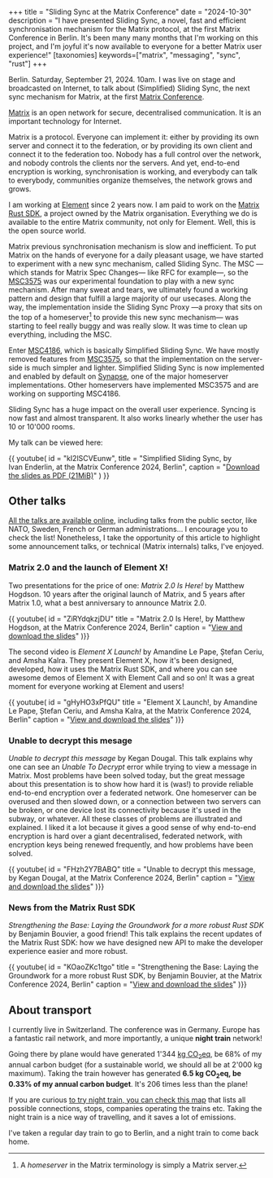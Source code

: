 +++
title = "Sliding Sync at the Matrix Conference"
date = "2024-10-30"
description = "I have presented Sliding Sync, a novel, fast and efficient synchronisation mechanism for the Matrix protocol, at the first Matrix Conference in Berlin. It's been many many months that I'm working on this project, and I'm joyful it's now available to everyone for a better Matrix user experience!"
[taxonomies]
keywords=["matrix", "messaging", "sync", "rust"]
+++

Berlin. <time datetime="2024-09-21 10:00">Saturday, September 21, 2024.
10am</time>. I was live on stage and broadcasted on Internet, to talk about
(Simplified) Sliding Sync, the next sync mechanism for Matrix, at the first
[Matrix Conference].

[Matrix] is an open network for secure, decentralised communication. It is an
important technology for Internet.

Matrix is a protocol. Everyone can implement it: either by providing its own
server and connect it to the federation, or by providing its own client and
connect it to the federation too. Nobody has a full control over the network,
and nobody controls the clients nor the servers. And yet, end-to-end encryption
is working, synchronisation is working, and everybody can talk to everybody,
communities organize themselves, the network grows and grows.

I am working at [Element] since 2 years now. I am paid to work on the [Matrix
Rust SDK], a project owned by the Matrix organisation. Everything we do is
available to the entire Matrix community, not only for Element. Well, this is
the open source world.

Matrix previous synchronisation mechanism is slow and inefficient. To put
Matrix on the hands of everyone for a daily pleasant usage, we have started
to experiment with a new sync mechanism, called Sliding Sync. The MSC —which
stands for Matrix Spec Changes— like RFC for example—, so the [MSC3575] was
our experimental foundation to play with a new sync mechanism. After many sweat
and tears, we ultimately found a working pattern and design that fulfill a
large majority of our usecases. Along the way, the implementation inside the
Sliding Sync Proxy —a proxy that sits on the top of a homeserver[^1] to provide
this new sync mechanism— was starting to feel really buggy and was really slow.
It was time to clean up everything, including the MSC.

Enter [MSC4186], which is basically Simplified Sliding Sync. We have mostly
removed features from [MSC3575], so that the implementation on the server-side
is much simpler and lighter. Simplified Sliding Sync is now implemented and
enabled by default on [Synapse], one of the major homeserver implementations.
Other homeservers have implemented MSC3575 and are working on supporting
MSC4186.

Sliding Sync has a huge impact on the overall user experience. Syncing is now
fast and almost transparent. It also works linearly whether the user has 10
or 10'000 rooms.

My talk can be viewed here:

{{ youtube(
  id = "kI2lSCVEunw",
  title = "Simplified Sliding Sync, by Ivan Enderlin, at the Matrix Conference 2024, Berlin",
  caption = "[Download the slides as PDF (21MiB)](./slides.pdf)"
) }}

<h2>Other talks</h2>

[All the talks are available online][watch], including talks from the public
sector, like NATO, Sweden, French or German administrations… I encourage you to
check the list! Nonetheless, I take the opportunity of this article to highlight
some announcement talks, or technical (Matrix internals) talks, I've enjoyed.

<h3>Matrix 2.0 and the launch of Element X!</h3>

Two presentations for the price of one: <cite>Matrix 2.0 Is Here!</cite> by
Matthew Hogdson. 10 years after the original launch of Matrix, and 5 years after
Matrix 1.0, what a best anniversary to announce Matrix 2.0.

{{ youtube(
  id = "ZiRYdqkzjDU"
  title = "Matrix 2.0 Is Here!, by Matthew Hogdson, at the Matrix Conference 2024, Berlin"
  caption = "[View and download the slides](https://2024.matrix.org/documents/talk_slides/LAB3%202024-09-20%2010_15%20Matthew%20-%20Matrix%202.0%20is%20Here_%20The%20Matrix%20Conference%20Keynote.pdf)"
)}}


The second video is <cite>Element X Launch!</cite> by Amandine Le Pape, Ștefan
Ceriu, and Amsha Kalra. They present Element X, how it's been designed,
developed, how it uses the Matrix Rust SDK, and where you can see awesome demos
of Element X with Element Call and so on! It was a great moment for everyone
working at Element and users!

{{ youtube(
  id = "gHyHO3xPfQU"
  title = "Element X Launch!, by Amandine Le Pape, Ștefan Ceriu, and Amsha Kalra, at the Matrix Conference 2024, Berlin"
  caption = "[View and download the slides](https://2024.matrix.org/documents/talk_slides/LAB3%202024-09-20%2017_45%20Amandine%20Le%20Pape,%20Amsha%20Kalra,%20Stefan%20Ceriu%20-%20Element%20X%20Launch%20Complete%20Presentation.pdf)"
)}}

<h3>Unable to decrypt this mesage</h3>

<cite>Unable to decrypt this message</cite> by Kegan Dougal. This talk explains
why one can see an _Unable To Decrypt_ error while trying to view a message in
Matrix. Most problems have been solved today, but the great message about this
presentation is to show how hard it is (was!) to provide reliable end-to-end
encryption over a federated network. One homeserver can be overused and then
slowed down, or a connection between two servers can be broken, or one device
lost its connectivity because it's used in the subway, or whatever. All these
classes of problems are illustrated and explained. I liked it a lot because it
gives a good sense of why end-to-end encryption is hard over a giant
decentralised, federated network, with encryption keys being renewed frequently,
and how problems have been solved.

{{ youtube(
  id = "FHzh2Y7BABQ"
  title = "Unable to decrypt this message, by Kegan Dougal, at the Matrix Conference 2024, Berlin"
  caption = "[View and download the slides](https://2024.matrix.org/documents/talk_slides/LAB4%202024-09-21%2014_30%20Kegan%20Dougal%20-%20Unable%20to%20decrypt%20this%20message.pdf)"
)}}

<h3>News from the Matrix Rust SDK</h3>

<cite>Strengthening the Base: Laying the Groundwork for a more robust Rust
SDK</cite> by Benjamin Bouvier, a good friend! This talk explains the recent
updates of the Matrix Rust SDK: how we have designed new API to make the
developer experience easier and more robust.

{{ youtube(
  id = "KOaoZKc1tgo"
  title = "Strengthening the Base: Laying the Groundwork for a more robust Rust SDK, by Benjamin Bouvier, at the Matrix Conference 2024, Berlin"
  caption = "[View and download the slides](https://2024.matrix.org/documents/talk_slides/LAB3%202024-09-20%2011_15%20Benjamin%20Bouvier%20-%20Rust%20SDK%20Foundation.pdf)"
)}}

<h2>About transport</h2>

I currently live in Switzerland. The conference was in Germany. Europe has a
fantastic rail network, and more importantly, a unique **night train** network!

Going there by plane would have generated 1'344 [kg CO<sub>2</sub>eq][co2eq],
be 68% of my annual carbon budget (for a sustainable world, we should all be at
2'000 kg maximum). Taking the train however has generated
**6.5 kg CO<sub>2</sub>eq, be 0.33% of my annual carbon budget**. It's 206 times
less than the plane!

If you are curious [to try night train, you can check this map][night-train]
that lists all possible connections, stops, companies operating the trains
etc. Taking the night train is a nice way of travelling, and it saves a lot
of emissions.

I've taken a regular day train to go to Berlin, and a night train to come back
home.


[^1]: A _homeserver_ in the Matrix terminology is simply a Matrix server.

[Matrix Conference]: https://2024.matrix.org/
[Matrix]: https://matrix.org/
[Matrix Rust SDK]: https://github.com/matrix-org/matrix-rust-sdk/
[Element]: https://element.io/
[MSC3575]: https://github.com/matrix-org/matrix-spec-proposals/blob/kegan/sync-v3/proposals/3575-sync.md
[MSC4186]: https://github.com/matrix-org/matrix-spec-proposals/blob/erikj/sss/proposals/4186-simplified-sliding-sync.md
[Synapse]: https://github.com/element-hq/synapse/
[watch]: https://2024.matrix.org/watch/
[co2eq]: https://en.wikipedia.org/wiki/Global_warming_potential
[night-train]: https://back-on-track.eu/night-train-map/
